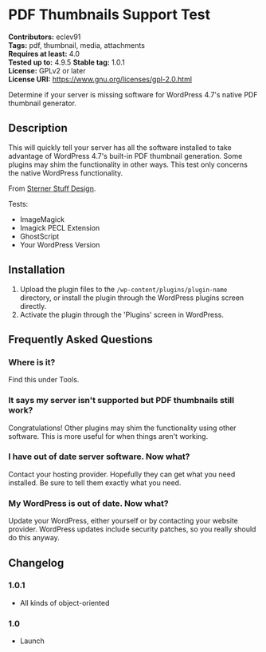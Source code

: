 # PDF Thumbnails Support Test 
**Contributors:** eclev91  
**Tags:** pdf, thumbnail, media, attachments  
**Requires at least:** 4.0  
**Tested up to:** 4.9.5
**Stable tag:** 1.0.1  
**License:** GPLv2 or later  
**License URI:** https://www.gnu.org/licenses/gpl-2.0.html  

Determine if your server is missing software for WordPress 4.7's native PDF thumbnail generator.


## Description 

This will quickly tell your server has all the software installed to take advantage of WordPress 4.7's built-in PDF thumbnail generation. Some plugins may shim the functionality in other ways. This test only concerns the native WordPress functionality.

From [Sterner Stuff Design](https://sternerstuffdesign.com).

Tests:
* ImageMagick
* Imagick PECL Extension
* GhostScript
* Your WordPress Version


## Installation 

1. Upload the plugin files to the `/wp-content/plugins/plugin-name` directory, or install the plugin through the WordPress plugins screen directly.
2. Activate the plugin through the 'Plugins' screen in WordPress.



## Frequently Asked Questions 


### Where is it? 

Find this under Tools.


### It says my server isn't supported but PDF thumbnails still work? 

Congratulations! Other plugins may shim the functionality using other software. This is more useful for when things aren't working.


### I have out of date server software. Now what? 

Contact your hosting provider. Hopefully they can get what you need installed. Be sure to tell them exactly what you need.


### My WordPress is out of date. Now what? 

Update your WordPress, either yourself or by contacting your website provider. WordPress updates include security patches, so you really should do this anyway.


## Changelog 


### 1.0.1 

* All kinds of object-oriented


### 1.0 
* Launch
